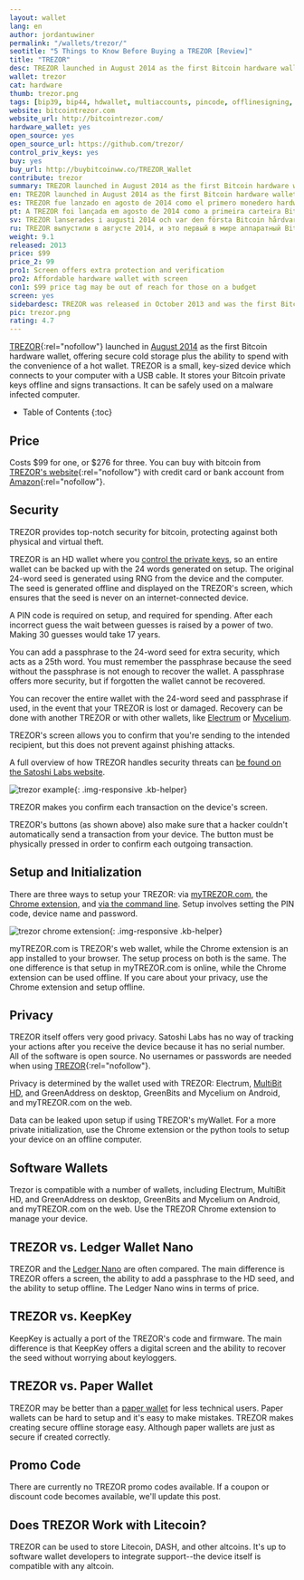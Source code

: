 ```yaml
---
layout: wallet
lang: en
author: jordantuwiner
permalink: "/wallets/trezor/"
seotitle: "5 Things to Know Before Buying a TREZOR [Review]"
title: "TREZOR"
desc: TREZOR launched in August 2014 as the first Bitcoin hardware wallet, offering simple and secure cold storage and offline transaction signing. 
wallet: trezor
cat: hardware
thumb: trezor.png
tags: [bip39, bip44, hdwallet, multiaccounts, pincode, offlinesigning, coldstorage, hardware]
website: bitcointrezor.com
website_url: http://bitcointrezor.com/
hardware_wallet: yes
open_source: yes
open_source_url: https://github.com/trezor/
control_priv_keys: yes
buy: yes
buy_url: http://buybitcoinww.co/TREZOR_Wallet
contribute: trezor
summary: TREZOR launched in August 2014 as the first Bitcoin hardware wallet, offering secure bitcoin storage plus the ability to spend with the convenience of a hot wallet. TREZOR is a small, thumb-sized device.
en: TREZOR launched in August 2014 as the first Bitcoin hardware wallet, offering secure bitcoin storage plus the ability to spend with the convenience of a hot wallet. TREZOR is a small, thumb-sized device.
es: TREZOR fue lanzado en agosto de 2014 como el primero monedero hardware Bitcoin, ofreciendo almacenamiento seguro de bitcoins, además de la habilidad de poder gastar con la conveniencia de un monedero dinámico. TREZOR es un dispositivo pequeño, del tamaño de un pulgar. 
pt: A TREZOR foi lançada em agosto de 2014 como a primeira carteira Bitcoin de hardware, oferecendo armazenamento seguro de bitcoins, juntamente com a praticidade de gastá-los com a facilidade de uma carteira quente. TREZOR é um dispositivo pequeno, do tamanho de um polegar.
sv: TREZOR lanserades i augusti 2014 och var den första Bitcoin hårdvaruplånboken som erbjöd säker förvaring för bitcoins och möjligheten att spendera mynten lika enkelt som med mjukvara. TREZOR är en liten tumstor enhet. 
ru: TREZOR выпустили в августе 2014, и это первый в мире аппаратный Bitcoin-кошелек, предоставляющий безопасное хранилище биткойнов с возможностью тратить их так же удобно, как и онлайн-кошельки. Устройство исполнено в компактном дизайне.
weight: 9.1
released: 2013
price: $99
price_2: 99
pro1: Screen offers extra protection and verification
pro2: Affordable hardware wallet with screen
con1: $99 price tag may be out of reach for those on a budget
screen: yes
sidebardesc: TREZOR was released in October 2013 and was the first Bitcoin hardware wallet with a screen. TREZOR is a small, USB sized device that is actually a small computer.
pic: trezor.png
rating: 4.7
---
```

[TREZOR](http://buybitcoinww.co/TREZOR_Wallet){:rel="nofollow"} launched in [August 2014](http://satoshilabs.com/news/2014-08-07-trezor-sales-launched-buytrezor-com/) as the first Bitcoin hardware wallet, offering secure cold storage plus the ability to spend with the convenience of a hot wallet. TREZOR is a small, key-sized device which connects to your computer with a USB cable. It stores your Bitcoin private keys offline and signs transactions. It can be safely used on a malware infected computer. 

* Table of Contents
{:toc}

## Price
Costs $99 for one, or $276 for three. You can buy with bitcoin from [TREZOR's website](http://buybitcoinww.co/TREZOR_hwallet){:rel="nofollow"} with credit card or bank account from [Amazon](http://buybitcoinww.co/TREZOR_Wallet){:rel="nofollow"}. 

## Security

TREZOR provides top-notch security for bitcoin, protecting against both physical and virtual theft. 

TREZOR is an HD wallet where you [control the private keys](/kb/what-is-a-bitcoin-private-key/), so an entire wallet can be backed up with the 24 words generated on setup. The original 24-word seed is generated using RNG from the device and the computer. The seed is generated offline and displayed on the TREZOR's screen, which ensures that the seed is never on an internet-connected device. 

A PIN code is required on setup, and required for spending. After each incorrect guess the wait between guesses is raised by a power of two. Making 30 guesses would take 17 years. 

You can add a passphrase to the 24-word seed for extra security, which acts as a 25th word. You must remember the passphrase because the seed without the passphrase is not enough to recover the wallet. A passphrase offers more security, but if forgotten the wallet cannot be recovered. 

You can recover the entire wallet with the 24-word seed and passphrase if used, in the event that your TREZOR is lost or damaged. Recovery can be done with another TREZOR or with other wallets, like [Electrum](/kb/restore-trezor-seed-electrum/) or [Mycelium](/kb/restore-trezor-seed-mycelium-android/). 

TREZOR's screen allows you to confirm that you're sending to the intended recipient, but this does not prevent against phishing attacks. 

A full overview of how TREZOR handles security threats can [be found on the Satoshi Labs website](http://doc.satoshilabs.com/trezor-faq/threats.html).

![trezor example][tco]{: .img-responsive .kb-helper}

<div class="caption-kb">TREZOR makes you confirm each transaction on the device's screen.</div>

TREZOR's buttons (as shown above) also make sure that a hacker couldn't automatically send a transaction from your device. The button must be physically pressed in order to confirm each outgoing transaction.

## Setup and Initialization

There are three ways to setup your TREZOR: via [myTREZOR.com](https://mytrezor.com/), the [Chrome extension](https://chrome.google.com/webstore/detail/trezor-chrome-extension/jcjjhjgimijdkoamemaghajlhegmoclj?hl=en), and [via the command line](/setup-trezor-python-tools-command-line/). Setup involves setting the PIN code, device name and password.

![trezor chrome extension][tc]{: .img-responsive .kb-helper}

myTREZOR.com is TREZOR's web wallet, while the Chrome extension is an app installed to your browser. The setup process on both is the same. The one difference is that setup in myTREZOR.com is online, while the Chrome extension can be used offline. If you care about your privacy, use the Chrome extension and setup offline.  

## Privacy

TREZOR itself offers very good privacy. Satoshi Labs has no way of tracking your actions after you receive the device because it has no serial number. All of the software is open source. No usernames or passwords are needed when using [TREZOR](http://buybitcoinww.co/TREZOR_Wallet){:rel="nofollow"}.

Privacy is determined by the wallet used with TREZOR: Electrum, [MultiBit HD](https://multibit.org/), and GreenAddress on desktop, GreenBits and Mycelium on Android, and myTREZOR.com on the web.

Data can be leaked upon setup if using TREZOR's myWallet. For a more private initialization, use the Chrome extension or the python tools to setup your device on an offline computer. 

## Software Wallets

Trezor is compatible with a number of wallets, including Electrum, MultiBit HD, and GreenAddress on desktop, GreenBits and Mycelium on Android, and myTREZOR.com on the web. Use the TREZOR Chrome extension to manage your device. 

## TREZOR vs. Ledger Wallet Nano

TREZOR and the [Ledger Nano](/wallets/ledger-nano/) are often compared. The main difference is TREZOR offers a screen, the ability to add a passphrase to the HD seed, and the ability to setup offline. The Ledger Nano wins in terms of price. 

## TREZOR vs. KeepKey

KeepKey is actually a port of the TREZOR's code and firmware. The main difference is that KeepKey offers a digital screen and the ability to recover the seed without worrying about keyloggers. 

## TREZOR vs. Paper Wallet

TREZOR may be better than a [paper wallet](http://bitzuma.com/posts/how-to-spend-a-bitcoin-paper-wallet-in-three-easy-steps/) for less technical users. Paper wallets can be hard to setup and it's easy to make mistakes. TREZOR makes creating secure offline storage easy. Although paper wallets are just as secure if created correctly. 

## Promo Code

There are currently no TREZOR promo codes available. If a coupon or discount code becomes available, we'll update this post. 

## Does TREZOR Work with Litecoin?

TREZOR can be used to store Litecoin, DASH, and other altcoins. It's up to software wallet developers to integrate support--the device itself is compatible with any altcoin.

[tc]: /img/wallets/trezorchrome.png
[tco]: /img/wallets/trezorconfirm.jpg